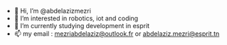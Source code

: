 - 👋 Hi, I’m @abdelazizmezri
- 👀 I’m interested in robotics, iot and coding
- 🌱 I’m currently studying development in esprit
- 📫 my email : mezriabdelaziz@outlook.fr or abdelaziz.mezri@esprit.tn

<!---
abdelazizmezri/abdelazizmezri is a ✨ special ✨ repository because its `README.md` (this file) appears on your GitHub profile.
You can click the Preview link to take a look at your changes.
--->
